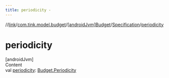 ```yaml
---
title: periodicity -
---
```

//[link](../../../index.md)/[com.tink.model.budget](../../index.md)/[[androidJvm]Budget](../index.md)/[Specification](index.md)/[periodicity](periodicity.md)



# periodicity  
[androidJvm]  
Content  
val [periodicity](periodicity.md): [Budget.Periodicity](../-periodicity/index.md)  



